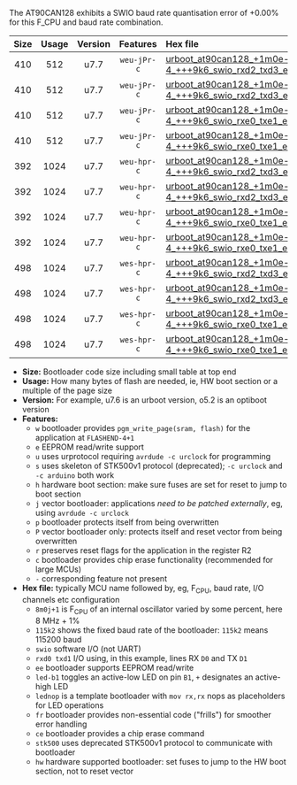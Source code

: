 The AT90CAN128 exhibits a SWIO baud rate quantisation error of +0.00% for this F_CPU and baud rate combination.

|Size|Usage|Version|Features|Hex file|
|:-:|:-:|:-:|:-:|:--|
|410|512|u7.7|`weu-jPr-c`|[urboot_at90can128_+1m0e-4_+++9k6_swio_rxd2_txd3_ee_led+b5_fr_ce.hex](https://raw.githubusercontent.com/stefanrueger/urboot.hex/main/mcus/at90can128/internal_oscillator/fcpu_+1m0e-4/br_+++9k6/urboot_at90can128_+1m0e-4_+++9k6_swio_rxd2_txd3_ee_led+b5_fr_ce.hex)|
|410|512|u7.7|`weu-jPr-c`|[urboot_at90can128_+1m0e-4_+++9k6_swio_rxd2_txd3_ee_lednop_fr_ce.hex](https://raw.githubusercontent.com/stefanrueger/urboot.hex/main/mcus/at90can128/internal_oscillator/fcpu_+1m0e-4/br_+++9k6/urboot_at90can128_+1m0e-4_+++9k6_swio_rxd2_txd3_ee_lednop_fr_ce.hex)|
|410|512|u7.7|`weu-jPr-c`|[urboot_at90can128_+1m0e-4_+++9k6_swio_rxe0_txe1_ee_led+b5_fr_ce.hex](https://raw.githubusercontent.com/stefanrueger/urboot.hex/main/mcus/at90can128/internal_oscillator/fcpu_+1m0e-4/br_+++9k6/urboot_at90can128_+1m0e-4_+++9k6_swio_rxe0_txe1_ee_led+b5_fr_ce.hex)|
|410|512|u7.7|`weu-jPr-c`|[urboot_at90can128_+1m0e-4_+++9k6_swio_rxe0_txe1_ee_lednop_fr_ce.hex](https://raw.githubusercontent.com/stefanrueger/urboot.hex/main/mcus/at90can128/internal_oscillator/fcpu_+1m0e-4/br_+++9k6/urboot_at90can128_+1m0e-4_+++9k6_swio_rxe0_txe1_ee_lednop_fr_ce.hex)|
|392|1024|u7.7|`weu-hpr-c`|[urboot_at90can128_+1m0e-4_+++9k6_swio_rxd2_txd3_ee_led+b5_fr_ce_hw.hex](https://raw.githubusercontent.com/stefanrueger/urboot.hex/main/mcus/at90can128/internal_oscillator/fcpu_+1m0e-4/br_+++9k6/urboot_at90can128_+1m0e-4_+++9k6_swio_rxd2_txd3_ee_led+b5_fr_ce_hw.hex)|
|392|1024|u7.7|`weu-hpr-c`|[urboot_at90can128_+1m0e-4_+++9k6_swio_rxd2_txd3_ee_lednop_fr_ce_hw.hex](https://raw.githubusercontent.com/stefanrueger/urboot.hex/main/mcus/at90can128/internal_oscillator/fcpu_+1m0e-4/br_+++9k6/urboot_at90can128_+1m0e-4_+++9k6_swio_rxd2_txd3_ee_lednop_fr_ce_hw.hex)|
|392|1024|u7.7|`weu-hpr-c`|[urboot_at90can128_+1m0e-4_+++9k6_swio_rxe0_txe1_ee_led+b5_fr_ce_hw.hex](https://raw.githubusercontent.com/stefanrueger/urboot.hex/main/mcus/at90can128/internal_oscillator/fcpu_+1m0e-4/br_+++9k6/urboot_at90can128_+1m0e-4_+++9k6_swio_rxe0_txe1_ee_led+b5_fr_ce_hw.hex)|
|392|1024|u7.7|`weu-hpr-c`|[urboot_at90can128_+1m0e-4_+++9k6_swio_rxe0_txe1_ee_lednop_fr_ce_hw.hex](https://raw.githubusercontent.com/stefanrueger/urboot.hex/main/mcus/at90can128/internal_oscillator/fcpu_+1m0e-4/br_+++9k6/urboot_at90can128_+1m0e-4_+++9k6_swio_rxe0_txe1_ee_lednop_fr_ce_hw.hex)|
|498|1024|u7.7|`wes-hpr-c`|[urboot_at90can128_+1m0e-4_+++9k6_swio_rxd2_txd3_ee_led+b5_fr_ce_stk500_hw.hex](https://raw.githubusercontent.com/stefanrueger/urboot.hex/main/mcus/at90can128/internal_oscillator/fcpu_+1m0e-4/br_+++9k6/urboot_at90can128_+1m0e-4_+++9k6_swio_rxd2_txd3_ee_led+b5_fr_ce_stk500_hw.hex)|
|498|1024|u7.7|`wes-hpr-c`|[urboot_at90can128_+1m0e-4_+++9k6_swio_rxd2_txd3_ee_lednop_fr_ce_stk500_hw.hex](https://raw.githubusercontent.com/stefanrueger/urboot.hex/main/mcus/at90can128/internal_oscillator/fcpu_+1m0e-4/br_+++9k6/urboot_at90can128_+1m0e-4_+++9k6_swio_rxd2_txd3_ee_lednop_fr_ce_stk500_hw.hex)|
|498|1024|u7.7|`wes-hpr-c`|[urboot_at90can128_+1m0e-4_+++9k6_swio_rxe0_txe1_ee_led+b5_fr_ce_stk500_hw.hex](https://raw.githubusercontent.com/stefanrueger/urboot.hex/main/mcus/at90can128/internal_oscillator/fcpu_+1m0e-4/br_+++9k6/urboot_at90can128_+1m0e-4_+++9k6_swio_rxe0_txe1_ee_led+b5_fr_ce_stk500_hw.hex)|
|498|1024|u7.7|`wes-hpr-c`|[urboot_at90can128_+1m0e-4_+++9k6_swio_rxe0_txe1_ee_lednop_fr_ce_stk500_hw.hex](https://raw.githubusercontent.com/stefanrueger/urboot.hex/main/mcus/at90can128/internal_oscillator/fcpu_+1m0e-4/br_+++9k6/urboot_at90can128_+1m0e-4_+++9k6_swio_rxe0_txe1_ee_lednop_fr_ce_stk500_hw.hex)|

- **Size:** Bootloader code size including small table at top end
- **Usage:** How many bytes of flash are needed, ie, HW boot section or a multiple of the page size
- **Version:** For example, u7.6 is an urboot version, o5.2 is an optiboot version
- **Features:**
  + `w` bootloader provides `pgm_write_page(sram, flash)` for the application at `FLASHEND-4+1`
  + `e` EEPROM read/write support
  + `u` uses urprotocol requiring `avrdude -c urclock` for programming
  + `s` uses skeleton of STK500v1 protocol (deprecated); `-c urclock` and `-c arduino` both work
  + `h` hardware boot section: make sure fuses are set for reset to jump to boot section
  + `j` vector bootloader: applications *need to be patched externally*, eg, using `avrdude -c urclock`
  + `p` bootloader protects itself from being overwritten
  + `P` vector bootloader only: protects itself and reset vector from being overwritten
  + `r` preserves reset flags for the application in the register R2
  + `c` bootloader provides chip erase functionality (recommended for large MCUs)
  + `-` corresponding feature not present
- **Hex file:** typically MCU name followed by, eg, F<sub>CPU</sub>, baud rate, I/O channels etc configuration
  + `8m0j+1` is F<sub>CPU</sub> of an internal oscillator varied by some percent, here 8 MHz + 1%
  + `115k2` shows the fixed baud rate of the bootloader: `115k2` means 115200 baud
  + `swio` software I/O (not UART)
  + `rxd0 txd1` I/O using, in this example, lines RX `D0` and TX `D1`
  + `ee` bootloader supports EEPROM read/write
  + `led-b1` toggles an active-low LED on pin `B1`, `+` designates an active-high LED
  + `lednop` is a template bootloader with `mov rx,rx` nops as placeholders for LED operations
  + `fr` bootloader provides non-essential code ("frills") for smoother error handling
  + `ce` bootloader provides a chip erase command
  + `stk500` uses deprecated STK500v1 protocol to communicate with bootloader
  + `hw` hardware supported bootloader: set fuses to jump to the HW boot section, not to reset vector
